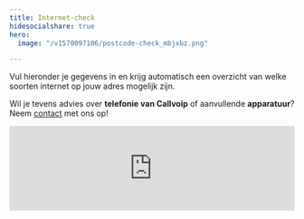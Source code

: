 ```yaml
---
title: Internet-check
hidesocialshare: true
hero:
  image: "/v1570097106/postcode-check_mbjxbz.png"

---
```

Vul hieronder je gegevens in en krijg automatisch een overzicht van welke soorten internet op jouw adres mogelijk zijn.

 Wil je tevens advies over **telefonie van Callvoip** of aanvullende **apparatuur**? Neem <a href="/contact">contact</a> met ons op!

<iframe width="100%" frameborder="0" scrolling="no" src="https://postcode.callvoip.nl"></iframe>
